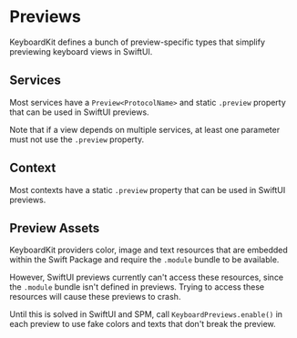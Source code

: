 # Previews

KeyboardKit defines a bunch of preview-specific types that simplify previewing keyboard views in SwiftUI.


## Services

Most services have a `Preview<ProtocolName>` and static `.preview` property that can be used in SwiftUI previews.

Note that if a view depends on multiple services, at least one parameter must not use the `.preview` property.


## Context

Most contexts have a static `.preview` property that can be used in SwiftUI previews.


## Preview Assets

KeyboardKit providers color, image and text resources that are embedded within the Swift Package and require the `.module` bundle to be available.

However, SwiftUI previews currently can't access these resources, since the `.module` bundle isn't defined in previews. Trying to access these resources will cause these previews to crash. 

Until this is solved in SwiftUI and SPM, call `KeyboardPreviews.enable()` in each preview to use fake colors and texts that don't break the preview.
